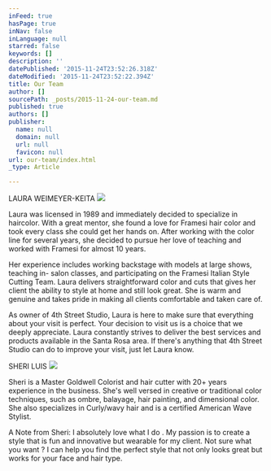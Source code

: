 ```yaml
---
inFeed: true
hasPage: true
inNav: false
inLanguage: null
starred: false
keywords: []
description: ''
datePublished: '2015-11-24T23:52:26.318Z'
dateModified: '2015-11-24T23:52:22.394Z'
title: Our Team
author: []
sourcePath: _posts/2015-11-24-our-team.md
published: true
authors: []
publisher:
  name: null
  domain: null
  url: null
  favicon: null
url: our-team/index.html
_type: Article

---
```

LAURA WEIMEYER-KEITA
![](https://the-grid-user-content.s3-us-west-2.amazonaws.com/39752c48-5f77-4486-a6ac-f34e899f1c7f.png)

Laura was licensed in 1989 and immediately decided to specialize in haircolor. With a great mentor, she found a love for Framesi hair color and took every class she could get her hands on. After working with the color line for several years, she decided to pursue her love of teaching and worked with Framesi for almost 10 years. 

Her experience includes working backstage with models at large shows, teaching in- salon classes, and participating on the Framesi Italian Style Cutting Team.
Laura delivers straightforward color and cuts that gives her client the ability to style at home and still look great. She is warm and genuine and takes pride in making all clients comfortable and taken care of. 

As owner of 4th Street Studio, Laura is here to make sure that everything about your visit is perfect. Your decision to visit us is a choice that we deeply appreciate. Laura constantly strives to deliver the best services and products available in the Santa Rosa area. If there's anything that 4th Street Studio can do to improve your visit, just let Laura know.

SHERI LUIS
![](https://the-grid-user-content.s3-us-west-2.amazonaws.com/d47b969a-9c8f-46d7-8ce3-b8bbbdaa652f.jpg)

Sheri is a Master Goldwell Colorist and hair cutter with 20+ years experience in the business. She's well versed in creative or traditional color techniques, such as ombre, balayage, hair painting, and dimensional color. She also specializes in Curly/wavy hair and is a certified American Wave Stylist. 

A Note from Sheri:
I absolutely love what I do . My passion is to create a style that is fun and innovative but wearable for my client. Not sure what you want ? I can help you find the perfect style that not only looks great but works for your face and hair type.